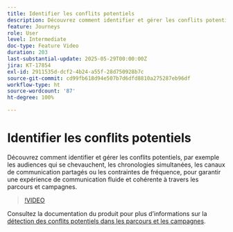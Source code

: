 ```yaml
---
title: Identifier les conflits potentiels
description: Découvrez comment identifier et gérer les conflits potentiels, par exemple les audiences qui se chevauchent, les chronologies simultanées, les canaux de communication partagés ou les contraintes de fréquence, pour garantir une expérience de communication fluide et cohérente à travers les parcours et campagnes.
feature: Journeys
role: User
level: Intermediate
doc-type: Feature Video
duration: 203
last-substantial-update: 2025-05-29T00:00:00Z
jira: KT-17854
exl-id: 2911535d-dcf2-4b24-a55f-28d750928b7c
source-git-commit: cd99fb618d94e507b7d6dfd8810a275287eb96df
workflow-type: ht
source-wordcount: '87'
ht-degree: 100%

---
```


# Identifier les conflits potentiels

Découvrez comment identifier et gérer les conflits potentiels, par exemple les audiences qui se chevauchent, les chronologies simultanées, les canaux de communication partagés ou les contraintes de fréquence, pour garantir une expérience de communication fluide et cohérente à travers les parcours et campagnes.

>[!VIDEO](https://video.tv.adobe.com/v/3435528/?learn=on&enablevpops)

Consultez la documentation du produit pour plus d’informations sur la [détection des conflits potentiels dans les parcours et les campagnes](https://experienceleague.adobe.com/fr/docs/journey-optimizer/using/conflict-prioritization/conflicts).
